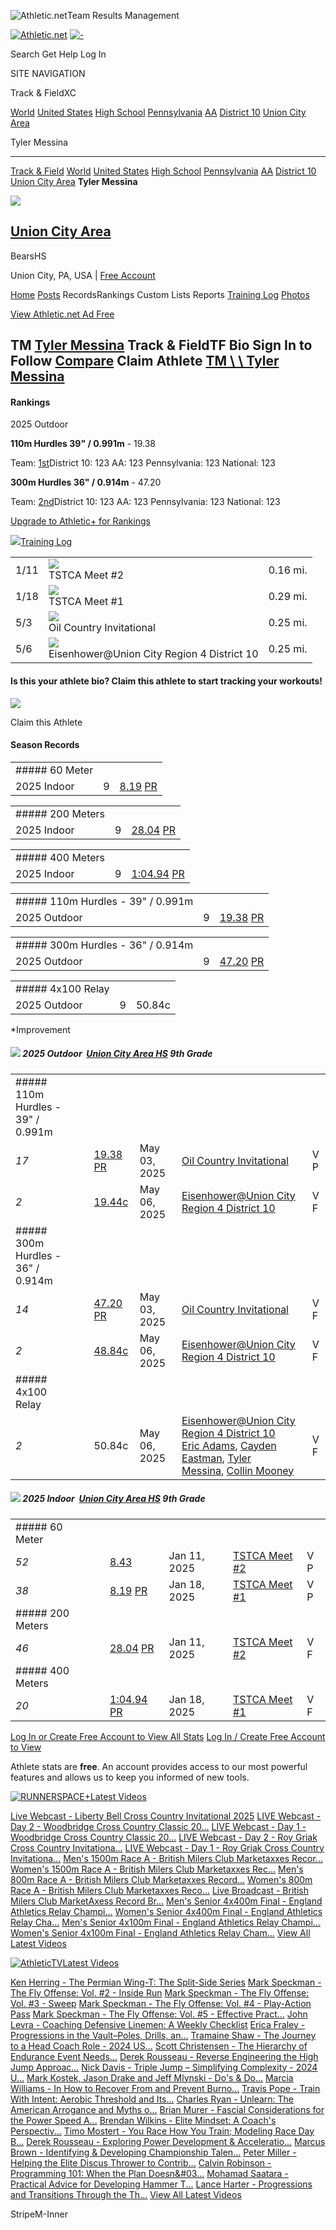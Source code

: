 ![Athletic.net](https://edge.athletic.net/athletic-logos/AthleticNet_Gradient.svg)Team Results Management

[![Athletic.net](https://edge.athletic.net/athletic-logos/AthleticNet_Gradient.svg)](https://www.athletic.net/) [![-](https://edge.athletic.net/athletic-logos/aPlus.svg)](https://support.athletic.net/article/i6hyoj1if1-features-for-athletes-parents-fans?utm_campaign=athletic_plus&utm_medium=web&utm_source=s_header "Your Athletic+ Subscription is not active, click for more info.")

Search Get Help Log In

SITE NAVIGATION

Track & FieldXC

[World](https://www.athletic.net/TrackAndField/rankings/list/155936) [United States](https://www.athletic.net/TrackAndField/rankings/list/156927) [High School](https://www.athletic.net/TrackAndField/rankings/list/157372) [Pennsylvania](https://www.athletic.net/TrackAndField/rankings/list/159164) [AA](https://www.athletic.net/TrackAndField/rankings/list/159165) [District 10](https://www.athletic.net/TrackAndField/rankings/list/159174) [Union City Area](https://www.athletic.net/team/6375/track-and-field-outdoor/2025)

Tyler Messina

* * *

[Track & Field](https://www.athletic.net/TrackAndField/) [World](https://www.athletic.net/TrackAndField/rankings/list/155936) [United States](https://www.athletic.net/TrackAndField/rankings/list/156927) [High School](https://www.athletic.net/TrackAndField/rankings/list/157372) [Pennsylvania](https://www.athletic.net/TrackAndField/rankings/list/159164) [AA](https://www.athletic.net/TrackAndField/rankings/list/159165) [District 10](https://www.athletic.net/TrackAndField/rankings/list/159174) [Union City Area](https://www.athletic.net/team/6375/track-and-field-outdoor/2025) **Tyler Messina**

![](https://lh3.googleusercontent.com/JDVgmra4fkol5Pi0_CChm8KU8KY_gigKj30-09XnVI3EF_YOvkh9HCLE27rhNY045Eypw_U3jW9nNPUeR7bxIA)

## [Union City Area](https://www.athletic.net/team/6375/track-and-field-outdoor)

BearsHS

Union City,  PA, USA \| [Free Account](https://support.athletic.net/article/v6x8r2forj-features-for-coaches)

[Home](https://www.athletic.net/team/6375/track-and-field-outdoor/2025) [Posts](https://www.athletic.net/team/6375/track-and-field-outdoor/2025/posts) RecordsRankings Custom Lists Reports [Training Log](https://www.athletic.net/team/6375/track-and-field-outdoor/2025/log) [Photos](https://www.athletic.net/photos/team/6375/tf/)

[View Athletic.net Ad Free](https://support.athletic.net/article/i6hyoj1if1-features-for-athletes-parents-fans?utm_campaign=athletic_plus&utm_medium=web&utm_source=s_addfree)

## TM     [Tyler Messina](https://www.athletic.net/profile/27122466) Track & FieldTF Bio   Sign In to Follow   [Compare](https://www.athletic.net/profile/athleteId/log/2025-09-06/stats/activity?type=101&athletes=27122466) Claim Athlete [TM \ \  Tyler Messina](https://www.athletic.net/profile/27122466)

#### Rankings

2025 Outdoor

**110m Hurdles 39" / 0.991m** \- 19.38

Team: [1st](https://www.athletic.net//team/6375/track-and-field-outdoor/2025/event-records)District 10:  123 AA:  123 Pennsylvania:  123 National:  123

**300m Hurdles 36" / 0.914m** \- 47.20

Team: [2nd](https://www.athletic.net//team/6375/track-and-field-outdoor/2025/event-records)District 10:  123 AA:  123 Pennsylvania:  123 National:  123

[Upgrade to Athletic+ for Rankings](https://support.athletic.net/article/i6hyoj1if1-features-for-athletes-parents-fans?utm_campaign=athletic_plus&utm_medium=web&utm_source=s_athletebio_rankings)

![](https://edge.athletic.net/log/runner.svg)[Training Log](https://www.athletic.net//features/training-log)

|     |     |     |
| --- | --- | --- |
| 1/11 | ![](https://www.athletic.net/)<br> TSTCA Meet #2 | 0.16 mi. |
| 1/18 | ![](https://www.athletic.net/)<br> TSTCA Meet #1 | 0.29 mi. |
| 5/3 | ![](https://www.athletic.net/)<br> Oil Country Invitational | 0.25 mi. |
| 5/6 | ![](https://www.athletic.net/)<br> Eisenhower@Union City Region 4 District 10 | 0.25 mi. |

#### Is this your athlete bio?  Claim this athlete to start tracking your workouts!

![](https://edge.athletic.net/log/runner.svg)

Claim this Athlete

#### Season Records

|     |     |     |
| --- | --- | --- |
| ##### 60 Meter |
| 2025 Indoor | 9 | [8.19](http://www.athletic.net/result/MmigXwWFksdNPk3Hg) [PR](https://www.athletic.net/post/MmigXwWFksdNPk3Hg) |

|     |     |     |
| --- | --- | --- |
| ##### 200 Meters |
| 2025 Indoor | 9 | [28.04](http://www.athletic.net/result/BMiBmwvC3FOER4MCg) [PR](https://www.athletic.net/post/BMiBmwvC3FOER4MCg) |

|     |     |     |
| --- | --- | --- |
| ##### 400 Meters |
| 2025 Indoor | 9 | [1:04.94](http://www.athletic.net/result/m1ipA8zcaIxNlJ2f6) [PR](https://www.athletic.net/post/m1ipA8zcaIxNlJ2f6) |

|     |     |     |
| --- | --- | --- |
| ##### 110m Hurdles  \- 39" / 0.991m |
| 2025 Outdoor | 9 | [19.38](http://www.athletic.net/result/VPiXXyvhEH4AyXJce) [PR](https://www.athletic.net/post/VPiXXyvhEH4AyXJce) |

|     |     |     |
| --- | --- | --- |
| ##### 300m Hurdles  \- 36" / 0.914m |
| 2025 Outdoor | 9 | [47.20](http://www.athletic.net/result/VPiXXyvhpT4AyXJcm) [PR](https://www.athletic.net/post/VPiXXyvhpT4AyXJcm) |

|     |     |     |
| --- | --- | --- |
| ##### 4x100 Relay |
| 2025 Outdoor | 9 | 50.84c |

\*Improvement

##### ![](https://lh3.googleusercontent.com/JDVgmra4fkol5Pi0_CChm8KU8KY_gigKj30-09XnVI3EF_YOvkh9HCLE27rhNY045Eypw_U3jW9nNPUeR7bxIA=s35-p)   2025 Outdoor    [**Union City Area  HS**](https://www.athletic.net/team/6375/track-and-field-outdoor) 9th Grade

|     |     |     |     |     |     |
| --- | --- | --- | --- | --- | --- |
| ##### 110m Hurdles  \- 39" / 0.991m |
| _17_ |  | [19.38](http://www.athletic.net/result/VPiXXyvhEH4AyXJce) [PR](https://www.athletic.net/post/VPiXXyvhEH4AyXJce) | May 03, 2025 | [Oil Country Invitational](https://www.athletic.net/TrackAndField/meet/611642) | V P |
| _2_ |  | [19.44c](http://www.athletic.net/result/AWiMdR6SYHvp3DQSN) | May 06, 2025 | [Eisenhower@Union City Region 4 District 10](https://www.athletic.net/TrackAndField/meet/612218) | V F |
| ##### 300m Hurdles  \- 36" / 0.914m |
| _14_ |  | [47.20](http://www.athletic.net/result/VPiXXyvhpT4AyXJcm) [PR](https://www.athletic.net/post/VPiXXyvhpT4AyXJcm) | May 03, 2025 | [Oil Country Invitational](https://www.athletic.net/TrackAndField/meet/611642) | V F |
| _2_ |  | [48.84c](http://www.athletic.net/result/OoizjgLUvTWN4BxHy) | May 06, 2025 | [Eisenhower@Union City Region 4 District 10](https://www.athletic.net/TrackAndField/meet/612218) | V F |
| ##### 4x100 Relay |
| _2_ |  | 50.84c | May 06, 2025 | [Eisenhower@Union City Region 4 District 10](https://www.athletic.net/TrackAndField/meet/612218)<br>[Eric Adams](https://www.athletic.net/athlete/26531462/track-and-field), [Cayden Eastman](https://www.athletic.net/athlete/28877712/track-and-field), [Tyler Messina](https://www.athletic.net/athlete/27122466/track-and-field), [Collin Mooney](https://www.athletic.net/athlete/20621244/track-and-field) | V F |

##### ![](https://lh3.googleusercontent.com/JDVgmra4fkol5Pi0_CChm8KU8KY_gigKj30-09XnVI3EF_YOvkh9HCLE27rhNY045Eypw_U3jW9nNPUeR7bxIA=s35-p)   2025 Indoor    [**Union City Area  HS**](https://www.athletic.net/team/6375/track-and-field-indoor) 9th Grade

|     |     |     |     |     |     |
| --- | --- | --- | --- | --- | --- |
| ##### 60 Meter |
| _52_ |  | [8.43](http://www.athletic.net/result/gBi2lY5InsVn5NDFw) | Jan 11, 2025 | [TSTCA Meet #2](https://www.athletic.net/TrackAndField/meet/577629) | V P |
| _38_ |  | [8.19](http://www.athletic.net/result/MmigXwWFksdNPk3Hg) [PR](https://www.athletic.net/post/MmigXwWFksdNPk3Hg) | Jan 18, 2025 | [TSTCA Meet #1](https://www.athletic.net/TrackAndField/meet/578742) | V P |
| ##### 200 Meters |
| _46_ |  | [28.04](http://www.athletic.net/result/BMiBmwvC3FOER4MCg) [PR](https://www.athletic.net/post/BMiBmwvC3FOER4MCg) | Jan 11, 2025 | [TSTCA Meet #2](https://www.athletic.net/TrackAndField/meet/577629) | V F |
| ##### 400 Meters |
| _20_ |  | [1:04.94](http://www.athletic.net/result/m1ipA8zcaIxNlJ2f6) [PR](https://www.athletic.net/post/m1ipA8zcaIxNlJ2f6) | Jan 18, 2025 | [TSTCA Meet #1](https://www.athletic.net/TrackAndField/meet/578742) | V F |

[Log In or Create Free Account to View All Stats](https://www.athletic.net/account/login/?ReturnUrl=/athlete/27122466/track-and-field) [Log In / Create Free Account to View](https://www.athletic.net/account/login/?ReturnUrl=/athlete/27122466/track-and-field)

Athlete stats are **free**. An account provides access to our most powerful features and allows us to keep you informed of new tools.

[![RUNNERSPACE+](https://edge.athletic.net/videos/rsplus_logo.jpg)](https://plus.runnerspace.com/?utm_source=athleticdotnet&utm_medium=videostrip&utm_campaign=athleticdotnetfooter)[Latest Videos](https://plus.runnerspace.com/?utm_source=athleticdotnet&utm_medium=videostrip&utm_campaign=athleticdotnetfooter)

[Live Webcast - Liberty Bell Cross Country Invitational 2025](https://liberty-bell-invitational.runnerspace.com/eprofile.php?event_id=3739&do=videos&video_id=434939&utm_source=athleticdotnet&utm_medium=videostrip&utm_campaign=athleticdotnetfooter) [LIVE Webcast - Day 2 - Woodbridge Cross Country Classic 20...](https://cross-country-classic.runnerspace.com/eprofile.php?event_id=361&do=videos&video_id=434938&utm_source=athleticdotnet&utm_medium=videostrip&utm_campaign=athleticdotnetfooter) [LIVE Webcast - Day 1 - Woodbridge Cross Country Classic 20...](https://cross-country-classic.runnerspace.com/eprofile.php?event_id=361&do=videos&video_id=434937&utm_source=athleticdotnet&utm_medium=videostrip&utm_campaign=athleticdotnetfooter) [LIVE Webcast - Day 2 - Roy Griak Cross Country Invitationa...](https://roygriak.runnerspace.com/eprofile.php?event_id=363&do=videos&video_id=434936&utm_source=athleticdotnet&utm_medium=videostrip&utm_campaign=athleticdotnetfooter) [LIVE Webcast - Day 1 - Roy Griak Cross Country Invitationa...](https://roygriak.runnerspace.com/eprofile.php?event_id=363&do=videos&video_id=434935&utm_source=athleticdotnet&utm_medium=videostrip&utm_campaign=athleticdotnetfooter) [Men's 1500m Race A - British Milers Club Marketaxxes Recor...](https://www.vincosport.com/gprofile.php?mgroup_id=47566&do=videos&video_id=434784&utm_source=athleticdotnet&utm_medium=videostrip&utm_campaign=athleticdotnetfooter) [Women's 1500m Race A - British Milers Club Marketaxxes Rec...](https://www.vincosport.com/gprofile.php?mgroup_id=47566&do=videos&video_id=434782&utm_source=athleticdotnet&utm_medium=videostrip&utm_campaign=athleticdotnetfooter) [Men's 800m Race A - British Milers Club Marketaxxes Record...](https://www.vincosport.com/gprofile.php?mgroup_id=47566&do=videos&video_id=434761&utm_source=athleticdotnet&utm_medium=videostrip&utm_campaign=athleticdotnetfooter) [Women's 800m Race A - British Milers Club Marketaxxes Reco...](https://www.vincosport.com/gprofile.php?mgroup_id=47566&do=videos&video_id=434760&utm_source=athleticdotnet&utm_medium=videostrip&utm_campaign=athleticdotnetfooter) [Live Broadcast - British Milers Club MarketAxess Record Br...](https://bmc.runnerspace.com/gprofile.php?mgroup_id=47688&do=videos&video_id=433834&utm_source=athleticdotnet&utm_medium=videostrip&utm_campaign=athleticdotnetfooter) [Men's Senior 4x400m Final - England Athletics Relay Champi...](https://www.vincosport.com/gprofile.php?mgroup_id=47566&do=videos&video_id=434735&utm_source=athleticdotnet&utm_medium=videostrip&utm_campaign=athleticdotnetfooter) [Women's Senior 4x400m Final - England Athletics Relay Cha...](https://www.vincosport.com/gprofile.php?mgroup_id=47566&do=videos&video_id=434734&utm_source=athleticdotnet&utm_medium=videostrip&utm_campaign=athleticdotnetfooter) [Men's Senior 4x100m Final - England Athletics Relay Champi...](https://www.vincosport.com/gprofile.php?mgroup_id=47566&do=videos&video_id=434717&utm_source=athleticdotnet&utm_medium=videostrip&utm_campaign=athleticdotnetfooter) [Women's Senior 4x100m Final - England Athletics Relay Cham...](https://www.vincosport.com/gprofile.php?mgroup_id=47566&do=videos&video_id=434716&utm_source=athleticdotnet&utm_medium=videostrip&utm_campaign=athleticdotnetfooter) [View All Latest Videos](https://plus.runnerspace.com/?utm_source=athleticdotnet&utm_medium=videostrip&utm_campaign=athleticdotnetfooter)

[![AthleticTV](https://edge.athletic.net/athletic-logos/AthleticTV_Gradient.svg)](https://athletic.tv/?utm_source=athleticdotnet&utm_medium=videostrip&utm_campaign=athleticdotnetfooter)[Latest Videos](https://athletic.tv/mgroup/47558/latest?utm_source=athleticdotnet&utm_medium=videostrip&utm_campaign=athleticdotnetfooter)

[Ken Herring - The Permian Wing-T: The Split-Side Series](https://athletic.tv/play/433338?utm_source=athleticdotnet&utm_medium=videostrip&utm_campaign=athleticdotnetfooter) [Mark Speckman - The Fly Offense: Vol. #2 - Inside Run](https://athletic.tv/play/433337?utm_source=athleticdotnet&utm_medium=videostrip&utm_campaign=athleticdotnetfooter) [Mark Speckman - The Fly Offense: Vol. #3 - Sweep](https://athletic.tv/play/433336?utm_source=athleticdotnet&utm_medium=videostrip&utm_campaign=athleticdotnetfooter) [Mark Speckman - The Fly Offense: Vol. #4 - Play-Action Pass](https://athletic.tv/play/433335?utm_source=athleticdotnet&utm_medium=videostrip&utm_campaign=athleticdotnetfooter) [Mark Speckman - The Fly Offense: Vol. #5 - Effective Pract...](https://athletic.tv/play/433334?utm_source=athleticdotnet&utm_medium=videostrip&utm_campaign=athleticdotnetfooter) [John Levra - Coaching Defensive Linemen: A Weekly Checklist](https://athletic.tv/play/433333?utm_source=athleticdotnet&utm_medium=videostrip&utm_campaign=athleticdotnetfooter) [Erica Fraley - Progressions in the Vault–Poles, Drills, an...](https://athletic.tv/play/431920?utm_source=athleticdotnet&utm_medium=videostrip&utm_campaign=athleticdotnetfooter) [Tramaine Shaw - The Journey to a Head Coach Role - 2024 US...](https://athletic.tv/play/431919?utm_source=athleticdotnet&utm_medium=videostrip&utm_campaign=athleticdotnetfooter) [Scott Christensen - The Hierarchy of Endurance Event Needs...](https://athletic.tv/play/431918?utm_source=athleticdotnet&utm_medium=videostrip&utm_campaign=athleticdotnetfooter) [Derek Rousseau - Reverse Engineering the High Jump Approac...](https://athletic.tv/play/431917?utm_source=athleticdotnet&utm_medium=videostrip&utm_campaign=athleticdotnetfooter) [Nick Davis - Triple Jump – Simplifying Complexity - 2024 U...](https://athletic.tv/play/431916?utm_source=athleticdotnet&utm_medium=videostrip&utm_campaign=athleticdotnetfooter) [Mark Kostek, Jason Drake and Jeff Mlynski - Do&#039;s & Do...](https://athletic.tv/play/431915?utm_source=athleticdotnet&utm_medium=videostrip&utm_campaign=athleticdotnetfooter) [Marcia Williams - In How to Recover From and Prevent Burno...](https://athletic.tv/play/431914?utm_source=athleticdotnet&utm_medium=videostrip&utm_campaign=athleticdotnetfooter) [Travis Pope - Train With Intent: Aerobic Threshold and Its...](https://athletic.tv/play/431913?utm_source=athleticdotnet&utm_medium=videostrip&utm_campaign=athleticdotnetfooter) [Charles Ryan - Unlearn: The American Arrogance and Myths o...](https://athletic.tv/play/431912?utm_source=athleticdotnet&utm_medium=videostrip&utm_campaign=athleticdotnetfooter) [Brian Murer - Fascial Considerations for the Power Speed A...](https://athletic.tv/play/431911?utm_source=athleticdotnet&utm_medium=videostrip&utm_campaign=athleticdotnetfooter) [Brendan Wilkins - Elite Mindset: A Coach&#039;s Perspectiv...](https://athletic.tv/play/431910?utm_source=athleticdotnet&utm_medium=videostrip&utm_campaign=athleticdotnetfooter) [Timo Mostert - You Race How You Train; Modeling Race Day B...](https://athletic.tv/play/431909?utm_source=athleticdotnet&utm_medium=videostrip&utm_campaign=athleticdotnetfooter) [Derek Rousseau - Exploring Power Development & Acceleratio...](https://athletic.tv/play/431908?utm_source=athleticdotnet&utm_medium=videostrip&utm_campaign=athleticdotnetfooter) [Marcus Brown - Identifying & Developing Championship Talen...](https://athletic.tv/play/431907?utm_source=athleticdotnet&utm_medium=videostrip&utm_campaign=athleticdotnetfooter) [Peter Miller - Helping the Elite Discus Thrower to Contrib...](https://athletic.tv/play/431906?utm_source=athleticdotnet&utm_medium=videostrip&utm_campaign=athleticdotnetfooter) [Calvin Robinson - Programming 101: When the Plan Doesn&#03...](https://athletic.tv/play/431905?utm_source=athleticdotnet&utm_medium=videostrip&utm_campaign=athleticdotnetfooter) [Mohamad Saatara - Practical Advice for Developing Hammer T...](https://athletic.tv/play/431904?utm_source=athleticdotnet&utm_medium=videostrip&utm_campaign=athleticdotnetfooter) [Lance Harter - Progressions and Transitions Through the Th...](https://athletic.tv/play/431903?utm_source=athleticdotnet&utm_medium=videostrip&utm_campaign=athleticdotnetfooter) [View All Latest Videos](https://athletic.tv/mgroup/47558/latest?utm_source=athleticdotnet&utm_medium=videostrip&utm_campaign=athleticdotnetfooter)

StripeM-Inner